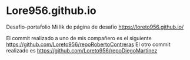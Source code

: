 # Lore956.github.io
Desafio-portafolio
Mi lik de página de desafio
https://loreto956.github.io/

El commit realizado a uno de mis compañero es el siguiente https://github.com/Loreto956/repoRobertoContreras
El otro commit realizado es https://github.com/Loreto956/repoDiegoMartinez
